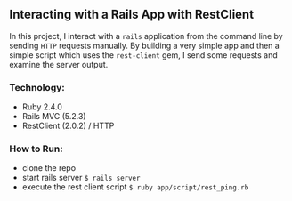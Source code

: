 ## Interacting with a Rails App with RestClient

In this project, I interact with a `rails` application from the command line by sending `HTTP` requests manually. By building a very simple app and then a simple script which uses the `rest-client` gem, I send some requests and examine the server output.

### Technology:

* Ruby 2.4.0
* Rails MVC (5.2.3)
* RestClient (2.0.2) / HTTP

### How to Run:
* clone the repo 
* start rails server `$ rails server`
* execute the rest client script `$ ruby app/script/rest_ping.rb`

